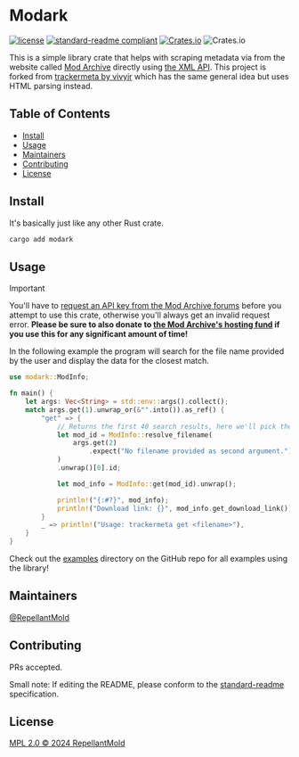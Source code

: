 # Modark

[![license](https://img.shields.io/github/license/repellantmold/modark?style=plastic)](LICENSE)
[![standard-readme compliant](https://img.shields.io/badge/standard--readme-OK-green.svg?style=plastic)](https://github.com/RichardLitt/standard-readme)
[![Crates.io](https://img.shields.io/crates/v/modark?style=plastic)](https://crates.io/crates/modark)
![Crates.io](https://img.shields.io/crates/d/modark?style=plastic)

This is a simple library crate that helps with scraping metadata via from the website called [Mod Archive](https://modarchive.org) directly using [the XML API](https://modarchive.org/index.php?xml-api).
This project is forked from [trackermeta by vivyir](https://github.com/vivyir/trackermeta) which has the same general idea but uses HTML parsing instead.

## Table of Contents

- [Install](#install)
- [Usage](#Usage)
- [Maintainers](#maintainers)
- [Contributing](#contributing)
- [License](#license)

## Install

It's basically just like any other Rust crate.

```sh
cargo add modark
```

## Usage

> [!IMPORTANT]
> You'll have to [request an API key from the Mod Archive forums](https://modarchive.org/forums/index.php?topic=1950.0) before you attempt to use this crate, otherwise you'll always get an invalid request error. **Please be sure to also donate to [the Mod Archive's hosting fund](https://www.paypal.com/cgi-bin/webscr?cmd=_s-xclick&hosted_button_id=28NK9DJQRRNGJ) if you use this for any significant amount of time!**

In the following example the program will search for the file name provided by the user and display the data for the closest match.

```rust
use modark::ModInfo;

fn main() {
    let args: Vec<String> = std::env::args().collect();
    match args.get(1).unwrap_or(&"".into()).as_ref() {
        "get" => {
            // Returns the first 40 search results, here we'll pick the closest match, if none exist this will panic!
            let mod_id = ModInfo::resolve_filename(
                args.get(2)
                    .expect("No filename provided as second argument."),
            )
            .unwrap()[0].id;

            let mod_info = ModInfo::get(mod_id).unwrap();

            println!("{:#?}", mod_info);
            println!("Download link: {}", mod_info.get_download_link());
        }
        _ => println!("Usage: trackermeta get <filename>"),
    }
}
```

Check out the [examples](examples) directory on the GitHub repo for all examples using the library!

## Maintainers

[@RepellantMold](https://github.com/RepellantMold)

## Contributing

PRs accepted.

Small note: If editing the README, please conform to the
[standard-readme](https://github.com/RichardLitt/standard-readme) specification.

## License

[MPL 2.0 © 2024 RepellantMold](LICENSE)
